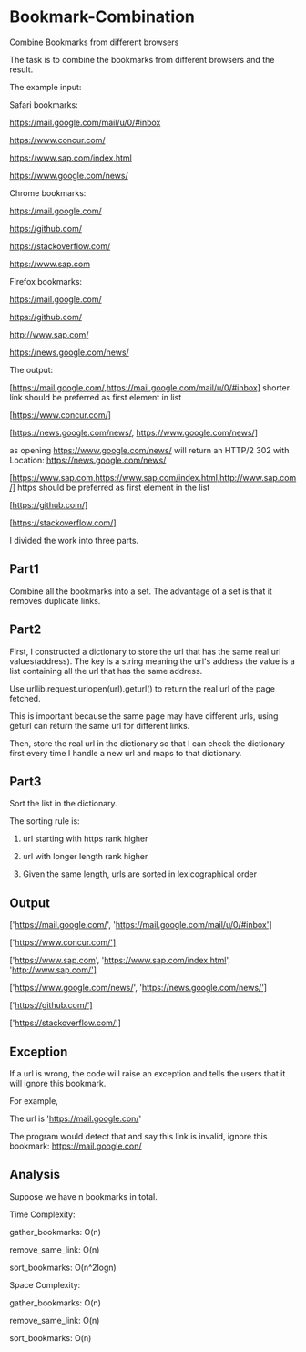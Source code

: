 # Bookmark-Combination
Combine Bookmarks from different browsers

The task is to combine the bookmarks from different browsers and the result.

The example input:

Safari bookmarks:

https://mail.google.com/mail/u/0/#inbox

https://www.concur.com/

https://www.sap.com/index.html

https://www.google.com/news/

Chrome bookmarks:

https://mail.google.com/

https://github.com/

https://stackoverflow.com/

https://www.sap.com

Firefox bookmarks:

https://mail.google.com/   

https://github.com/

http://www.sap.com/

https://news.google.com/news/

The output:

[https://mail.google.com/,https://mail.google.com/mail/u/0/#inbox] shorter link should be preferred as first element in list

[https://www.concur.com/]

[https://news.google.com/news/, https://www.google.com/news/]

as opening https://www.google.com/news/ will return an HTTP/2 302 with Location: https://news.google.com/news/

[https://www.sap.com,https://www.sap.com/index.html,http://www.sap.com/] https should be preferred as first element in the list

[https://github.com/]

[https://stackoverflow.com/]

I divided the work into three parts.

## Part1

Combine all the bookmarks into a set. The advantage of a set is that it removes duplicate links.

## Part2

First, I constructed a dictionary to store the url that has the same real url values(address). The key is a string meaning the url's address
the value is a list containing all the url that has the same address.

Use urllib.request.urlopen(url).geturl() to return the real url of the page fetched.

This is important because the same page may have different urls, using geturl can return the same url for different links.

Then, store the real url in the dictionary so that I can check the dictionary first every time I handle a new url and maps to 
that dictionary.

## Part3

Sort the list in the dictionary.

The sorting rule is:

1. url starting with https rank higher

2. url with longer length rank higher

3. Given the same length, urls are sorted in lexicographical order

## Output

['https://mail.google.com/', 'https://mail.google.com/mail/u/0/#inbox']

['https://www.concur.com/']

['https://www.sap.com', 'https://www.sap.com/index.html', 'http://www.sap.com/']

['https://www.google.com/news/', 'https://news.google.com/news/']

['https://github.com/']

['https://stackoverflow.com/']

## Exception

If a url is wrong, the code will raise an exception and tells the users that it will ignore this bookmark.

For example,

The url is 'https://mail.google.con/'

The program would detect that and say this link is invalid, ignore this bookmark: https://mail.google.con/

## Analysis

Suppose we have n bookmarks in total.

Time Complexity: 

gather_bookmarks: O(n)

remove_same_link: O(n)

sort_bookmarks: O(n^2logn)

Space Complexity:

gather_bookmarks: O(n)

remove_same_link: O(n)

sort_bookmarks: O(n)
